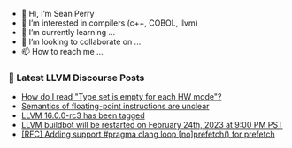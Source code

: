 - 👋 Hi, I’m Sean Perry
- 👀 I’m interested in compilers (c++, COBOL, llvm)
- 🌱 I’m currently learning ...
- 💞️ I’m looking to collaborate on ...
- 📫 How to reach me ...

<!---
s66perry/s66perry is a ✨ special ✨ repository because its `README.md` (this file) appears on your GitHub profile.
You can click the Preview link to take a look at your changes.
--->
### 📕 Latest LLVM Discourse Posts

<!-- DISCOURSE-LLVM:START -->
- [How do I read &quot;Type set is empty for each HW mode&quot;?](https://discourse.llvm.org/t/how-do-i-read-type-set-is-empty-for-each-hw-mode/68751#post_1)
- [Semantics of floating-point instructions are unclear](https://discourse.llvm.org/t/semantics-of-floating-point-instructions-are-unclear/68733#post_7)
- [LLVM 16.0.0-rc3 has been tagged](https://discourse.llvm.org/t/llvm-16-0-0-rc3-has-been-tagged/68667#post_5)
- [LLVM buildbot will be restarted on February 24th, 2023 at 9:00 PM PST](https://discourse.llvm.org/t/llvm-buildbot-will-be-restarted-on-february-24th-2023-at-9-00-pm-pst/68748#post_1)
- [[RFC] Adding support #pragma clang loop [no]prefetch&lpar;&rpar; for prefetch](https://discourse.llvm.org/t/rfc-adding-support-pragma-clang-loop-no-prefetch-for-prefetch/68597#post_5)
<!-- DISCOURSE-LLVM:END -->

